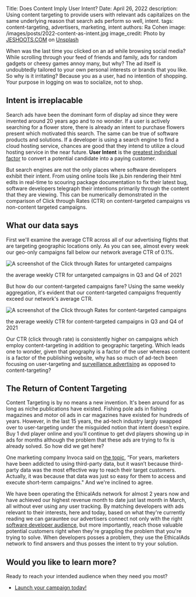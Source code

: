 Title: Does Content Imply User Intent?
Date: April 26, 2022
description: Using content targeting to provide users with relevant ads capitalizes on the same underlying reason that search ads perform so well, intent.
tags: content-targeting, advertisers, marketing, intent
authors: Ra Cohen
image: /images/posts/2022-content-as-intent.jpg
image_credit: <span>Photo by <a href="https://unsplash.com/@jeshoots?utm_source=unsplash&utm_medium=referral&utm_content=creditCopyText">JESHOOTS.COM</a> on <a href="https://unsplash.com/s/photos/confused?utm_source=unsplash&utm_medium=referral&utm_content=creditCopyText">Unsplash</a></span>


When was the last time you clicked on an ad while browsing social media?
While scrolling through your feed of friends and family, ads for random gadgets or cheesy games annoy many, but why?
The ad itself is undoubtedly tailored to your own personal interests or brands that you like. So why is it irritating?
Because you as a user, had no intention of shopping. Your purpose in logging on was to socialize, not to shop.


## Intent is irreplacable

Search ads have been the dominant form of display ad since they were invented around 20 years ago and to no wonder.
If a user is actively searching for a flower store, there is already an intent to purchase flowers present which motivated this search.
The same can be true of software products and solutions. If a developer is using a search engine to find a cloud hosting service,
chances are good that they intend to utilize a cloud hosting service in the near future.
**User Intent** is the [greatest individual factor](https://www.crazyegg.com/blog/guide-user-intent/) to convert a potential candidate into a paying customer.

But search engines are not the only places where software developers exhibit their intent.
From using online tools like js.bin rendering their html edits in real-time to scouring package documentation to fix their latest bug,
software developers telegraph their intentions primarily through the content that they are viewing.
This can be numerically demonstrated in the comparison of Click through Rates (CTR) on content-targeted campaigns vs non-content targeted campaigns.



## What our data says

First we'll examine the average CTR across all of our advertising flights that are targeting geographic locations only.
As you can see, almost every week our geo-only campaigns fall below our network average CTR of 0.1%.

<div class="shadow postimage text-center">
  <img class="w-75" src="{static}../images/posts/2022-no-keywords-ctr.png" alt="A screenshot of the Click through Rates for untargeted campaigns">
  <p>the average weekly CTR for untargeted campaigns in Q3 and Q4 of 2021</p>
</div>

But how do our content-targeted campaigns fare? Using the same weekly aggregation, it's evident that our content-targeted campaigns frequently exceed our network's average CTR.

<div class="shadow postimage text-center">
  <img class="w-75" src="{static}../images/posts/2022-keywords-ctr.png" alt="A screenshot of the Click through Rates for content-targeted campaigns">
  <p>the average weekly CTR for content-targeted campaigns in Q3 and Q4 of 2021</p>
</div>

Our CTR (click through rate) is consistently higher on campaigns which employ content-targeting in addition to geographic targeting.
Which leads one to wonder, given that geography is a factor of the user whereas content is a factor of the publishing website,
why has so much of ad-tech been focusing on user-targeting and [surveillance advertising](https://www.ethicalads.io/surveillance-advertising/?ref=content-as-intent) as opposed to content-targeting?

## The Return of Content Targeting

Content Targeting is by no means a new invention. It's been around for as long as niche publications have existed.
Fishing pole ads in fishing magazines and motor oil ads in car magazines have existed for hundreds of years.
However, in the last 15 years, the ad-tech industry largly swapped over to user-targeting under the misguided notion that intent doesn't expire.
Buy 1 dvd player online and you'll continue to get dvd players showing up in ads for months although the problem that these ads are trying to fix is already solved.
So how did we get here?

One marketing company Invoca said on [the topic](https://www.invoca.com/blog/tracking-cookies-are-dead-what-marketers-can-do-about-it),
“For years, marketers have been addicted to using third-party data,
but it wasn’t because third-party data was the most effective way to reach their target customers.
Actually, it was because that data was just so easy for them to access and execute short-term campaigns."
And we're inclined to agree.

We have been operating the EthicalAds network for almost 2 years now and have achieved our highest revenue month to date just last month in March,
all without ever using any user tracking.
By matching developers with ads relevant to their interests, here and today, based on what they're currently reading
we can garauntee our advertisers connect not only with the right [software developer audience](https://www.ethicalads.io/our-audience/?ref=content-as-intent),
but more importantly, reach those valuable potential customers right when they're grappling the problem that you're trying to solve.
When developers posses a problem, they use the EthicalAds network to find answers and thus posses the intent to try your solution.


## Would you like to learn more?

Ready to reach your intended audience when they need you most?

* [Launch your campaign today!](https://www.ethicalads.io/advertisers/?ref=content-as-intent)
